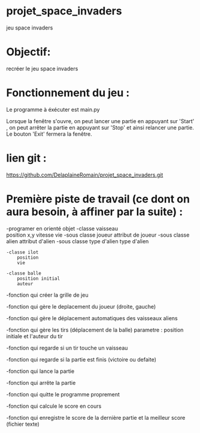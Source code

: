 # projet_space_invaders
jeu space invaders 

# Objectif: 
recréer le jeu space invaders

# Fonctionnement du jeu :

Le programme à éxécuter est main.py

Lorsque la fenêtre s'ouvre, on peut lancer une partie en appuyant sur 'Start' , on peut arrêter la partie en appuyant sur 'Stop' et ainsi relancer une partie. Le bouton 'Exit' fermera la fenêtre.

# lien git :

https://github.com/DelaplaineRomain/projet_space_invaders.git

# Première piste de travail (ce dont on aura besoin, à affiner par la suite) :

-programer en orienté objet
    -classe vaisseau   
        position x,y
        vitesse
        vie
        -sous classe joueur
            attribut de joueur
        -sous classe alien
            attribut d'alien
            -sous classe type d'alien
                type d'alien
            
    -classe ilot
        position
        vie

    -classe balle
        position initial
        auteur

-fonction qui créer la grille de jeu

-fonction qui gère le deplacement du joueur (droite, gauche)

-fonction qui gère le déplacement automatiques des vaisseaux aliens

-fonction qui gère les tirs (déplacement de la balle)
    parametre : position initiale et l'auteur du tir

-fonction qui regarde si un tir touche un vaisseau

-fonction qui regarde si la partie est finis (victoire ou defaite)

-fonction qui lance la partie 

-fonction qui arrête la partie

-fonction qui quitte le programme proprement

-fonction qui calcule le score en cours

-fonction qui enregistre le score de la dernière partie et la meilleur score (fichier texte)

